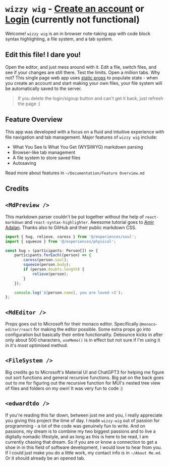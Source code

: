# `wizzy wig` - [Create an account](#signupEl) or [Login](#loginEl) (currently not functional)
Welcome! 	`wizzy wig` is an in browser note-taking app with code block syntax highlighting, a file system, and a tab system. 

## Edit this file! I dare you!
Open the editor, and just mess around with it. Edit a file, switch files, and see if your changes are still there. Test the limits. Open a million tabs. Why not? This single page web app uses [static props](/files/welcome.md) to populate state - when you create an account and start making your own files, your file system will be automatically saved to the server. 

> If you delete the login/signup button and can't get it back, just refresh the page :)

## Feature Overview
This app was developed with a focus on a fluid and intuitive experience with file navigation and tab management. Major features of `wizzy wig` include:
- What You See Is What You Get (WYSIWYG) markdown parsing
- Browser-like tab management
- A file system to store saved files
- Autosaving  

Read more about features in `~/Documentation/Feature Overview.md` 

## Credits
## `<MdPreview />`
This markdown parser couldn't be put together without the help of `react-markdown` and `react-syntax-highlighter`. Awesome tutorial goes to [Amir Adalan](https://amirardalan.com/blog/syntax-highlight-code-in-markdown). Thanks also to GitHub and their public markdown CSS.

```ts
import { hug, relieve, caress } from '@/experiences/soul';
import { squeeze } from '@/experiences/physical';

const hug = (participants: Person[]) => {
	participants.forEach((person) => {
		caress(person.soul);
		squeeze(person.body);
		if (person.doubts.length) {
			relieve(person);
		}
	});

	console.log(`${person.name}, you are loved <3`);
};
```
  
## `<MdEditor />`
Props goes out to Microsoft for their monaco editor. Specifically `@monaco-editor/react` for making the editor possible. Some extra props go into configuration but basically their entire functionality. Debounce kicks in after only about 500 characters, `useMemo()` is in effect but not sure if I'm using it in it's most optimised method.  

## `<FileSystem />`
Big credits go to Microsoft's Material UI and ChatGPT3 for helping me figure out sort functions and general recursive functions. Big pat on the back goes out to me for figuring out the recursive function for MUI's nested tree view of files and folders on my own! It was very fun to code :)

## `<edwardtdo />`
If you're reading this far down, between just me and you, I really appreciate you giving this project the time of day. I made `wizzy-wig` out of passion for programming - a lot of the code was genuinely fun to write. And on passions, my dream is to combine my two biggest passions and to live a digitally nomadic lifestyle, and as long as this is here to be read, I am currently chasing that dream. So if you are or know a connection to get a shoe in in this field of software development, I would love to hear from you. If I could just make you do a little work, my contact info is in `~/About Me.md`. Or it should already be an opened tab.